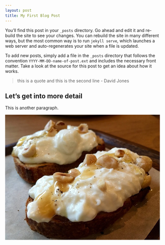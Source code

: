 ```yaml
---
layout: post
title: My First Blog Post
---
```


You’ll find this post in your `_posts` directory. Go ahead and edit it and re-build the site to see your changes. You can rebuild the site in many different ways, but the most common way is to run `jekyll serve`, which launches a web server and auto-regenerates your site when a file is updated.

To add new posts, simply add a file in the `_posts` directory that follows the convention `YYYY-MM-DD-name-of-post.ext` and includes the necessary front matter. Take a look at the source for this post to get an idea about how it works.

> this is a quote and this is the second line - David Jones

## Let’s get into more detail

This is another paragraph.

![Fancy toast.](/uploads/versions/o---x----1000-806x---.jpg)